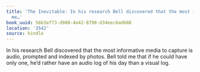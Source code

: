 ```yaml
---
title: 'The Inevitable: In his research Bell discovered that the most informative
  me…'
book_uuid: 56b3ef73-d980-4e42-8798-d34eec8ad688
location: '3542'
source: kindle
---
```


In his research Bell discovered that the most informative media to capture is audio, prompted and indexed by photos. Bell told me that if he could have only one, he’d rather have an audio log of his day than a visual log.